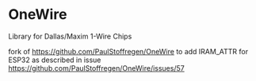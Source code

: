 # OneWire
Library for Dallas/Maxim 1-Wire Chips

fork of https://github.com/PaulStoffregen/OneWire to add IRAM_ATTR for ESP32 as described in issue https://github.com/PaulStoffregen/OneWire/issues/57

